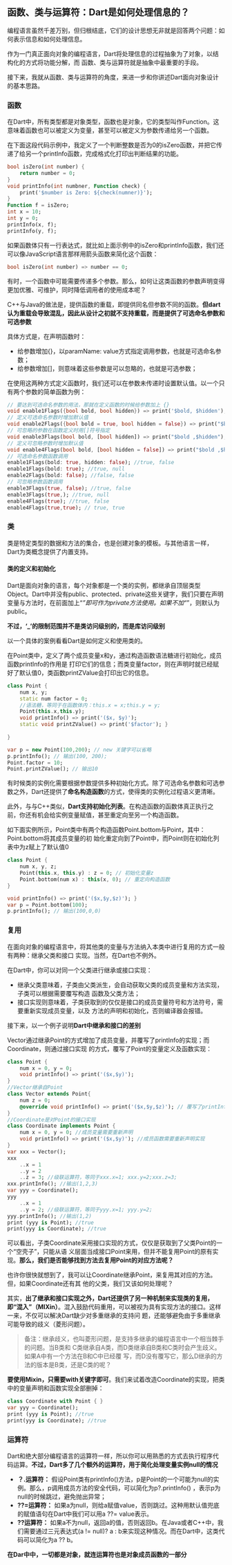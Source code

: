 ## 函数、类与运算符：Dart是如何处理信息的？

编程语言虽然千差万别，但归根结底，它们的设计思想无非就是回答两个问题：如何表示信息和如何处理信息。

作为一门真正面向对象的编程语言，Dart将处理信息的过程抽象为了对象，以结构化的方式将功能分解，而 函数、类与运算符就是抽象中最重要的手段。

接下来，我就从函数、类与运算符的角度，来进一步和你讲述Dart面向对象设计的基本思路。 

### 函数

在Dart中，所有类型都是对象类型，函数也是对象，它的类型叫作Function。这意味着函数也可以被定义为变量，甚至可以被定义为参数传递给另一个函数。 

在下面这段代码示例中，我定义了一个判断整数是否为0的isZero函数，并把它传递了给另一个printInfo函数，完成格式化打印出判断结果的功能。

```dart
bool isZero(int number) {
    return number = 0;
}
void printInfo(int numbner, Function check) {
    print('$number is Zero: ${check(numner)}');
}
Function f = isZero;
int x = 10;
int y = 0;
printInfo(x, f);
printInfo(y, f);
```

如果函数体只有一行表达式，就比如上面示例中的isZero和printInfo函数，我们还可以像JavaScript语言那样用箭头函数来简化这个函数：

```dart
bool isZero(int number) => number == 0;
```

有时，一个函数中可能需要传递多个参数。那么，如何让这类函数的参数声明变得更加优雅、可维护，同时降低调用者的使用成本呢？

C++与Java的做法是，提供函数的重载，即提供同名但参数不同的函数。**但dart认为重载会导致混乱，因此从设计之初就不支持重载，而是提供了可选命名参数和可选参数**

具体方式是，在声明函数时：

- 给参数增加{}，以paramName: value方式指定调用参数，也就是可选命名参数；
- 给参数增加[]，则意味着这些参数是可以忽略的，也就是可选参数；

在使用这两种方式定义函数时，我们还可以在参数未传递时设置默认值。以一个只有两个参数的简单函数为例：

```dart
// 要达到可选命名参数的⽤法，那就在定义函数的时候给参数加上 {}
void enable1Flags({bool bold, bool hidden}) => print('$bold, $hidden');
// 定义可选命名参数时增加默认值
void enable2Flags({bool bold = true, bool hidden = false}) => print("$bold ,$hidden");
// 可忽略的参数在函数定义时⽤[]符号指定
void enable3Flags(bool bold, [bool hidden]) => print("$bold ,$hidden");
// 定义可忽略参数时增加默认值
void enable4Flags(bool bold, [bool hidden = false]) => print("$bold ,$hidden");
// 可选命名参数函数调⽤
enable1Flags(bold: true, hidden: false); //true, false
enable1Flags(bold: true); //true, null 
enable2Flags(bold: false); //false, false
// 可忽略参数函数调⽤ 
enable3Flags(true, false); //true, false 
enable3Flags(true,); //true, null 
enable4Flags(true); //true, false 
enable4Flags(true,true); // true, true
```

### 类

类是特定类型的数据和方法的集合，也是创建对象的模板。与其他语言一样，Dart为类概念提供了内置支持。

#### 类的定义和初始化

Dart是面向对象的语言，每个对象都是一个类的实例，都继承自顶层类型Object。Dart中并没有public、protected、private这些关键字，我们只要在声明变量与方法时，在前面加上“_”即可作为private方法使用。如果不加“_”，则默认为public。

**不过，‘_’的限制范围并不是类访问级别的，而是库访问级别**

以一个具体的案例看看Dart是如何定义和使用类的。

在Point类中，定义了两个成员变量x和y，通过构造函数语法糖进行初始化，成员函数printInfo的作用是 打印它们的信息；而类变量factor，则在声明时就已经赋好了默认值0，类函数printZValue会打印出它的信息。

```dart
class Point { 
    num x, y; 
    static num factor = 0; 
    //语法糖，等同于在函数体内：this.x = x;this.y = y;
    Point(this.x,this.y); 
    void printInfo() => print('($x, $y)'); 
    static void printZValue() => print('$factor'); }
    
}

var p = new Point(100,200); // new 关键字可以省略 
p.printInfo(); // 输出(100, 200); 
Point.factor = 10; 
Point.printZValue(); // 输出10
```

有时候类的实例化需要根据参数提供多种初始化方式。除了可选命名参数和可选参数之外，Dart还提供了**命名构造函数**的方式，使得类的实例化过程语义更清晰。

此外，与与C++类似，**Dart支持初始化列表**。在构造函数的函数体真正执行之前，你还有机会给实例变量赋值，甚至重定向至另一个构造函数。

如下面实例所示，Point类中有两个构造函数Point.bottom与Point，其中：Point.bottom将其成员变量的初 始化重定向到了Point中，而Point则在初始化列表中为z赋上了默认值0

```dart
class Point { 
    num x, y, z;
    Point(this.x, this.y) : z = 0; // 初始化变量z 
    Point.bottom(num x) : this(x, 0); // 重定向构造函数 
}

void printInfo() => print('($x,$y,$z)'); }
var p = Point.bottom(100); 
p.printInfo(); // 输出(100,0,0)
```

### 复用

在面向对象的编程语言中，将其他类的变量与方法纳入本类中进行复用的方式一般有两种：继承父类和接口 实现。当然，在Dart也不例外。

在Dart中，你可以对同一个父类进行继承或接口实现：

- 继承父类意味着，子类由父类派生，会自动获取父类的成员变量和方法实现，子类可以根据需要覆写构造 函数及父类方法； 
- 接口实现则意味着，子类获取到的仅仅是接口的成员变量符号和方法符号，需要重新实现成员变量，以及 方法的声明和初始化，否则编译器会报错。

接下来，以一个例子说明**Dart中继承和接口的差别**

Vector通过继承Point的方式增加了成员变量，并覆写了printInfo的实现；而Coordinate，则通过接口实现 的方式，覆写了Point的变量定义及函数实现：

```dart
class Point { 
    num x = 0, y = 0; 
    void printInfo() => print('($x,$y)'); 
}
//Vector继承⾃Point 
class Vector extends Point{ 
    num z = 0; 
    @override void printInfo() => print('($x,$y,$z)'); // 覆写了printInfo实现
}
//Coordinate是对Point的接⼝实现 
class Coordinate implements Point { 
    num x = 0, y = 0; //成员变量需要重新声明 
    void printInfo() => print('($x,$y)'); //成员函数需要重新声明实现 
}
var xxx = Vector(); 
xxx
    ..x = 1 
    ..y = 2 
    ..z = 3; //级联运算符，等同于xxx.x=1; xxx.y=2;xxx.z=3; 
xxx.printInfo(); //输出(1,2,3)
var yyy = Coordinate(); 
yyy
    ..x = 1 
    ..y = 2; //级联运算符，等同于yyy.x=1; yyy.y=2; 
yyy.printInfo(); //输出(1,2) 
print (yyy is Point); //true 
print(yyy is Coordinate); //true
```

可以看出，子类Coordinate采用接口实现的方式，仅仅是获取到了父类Point的一个“空壳子”，只能从语 义层面当成接口Point来用，但并不能复用Point的原有实现。**那么，我们是否能够找到方法去复用Point的对应方法呢？**

也许你很快就想到了，我可以让Coordinate继承Point，来复用其对应的方法。但，如果Coordinate还有其 他的父类，我们又该如何处理呢？

其实，**出了继承和接口实现之外，Dart还提供了另一种机制来实现类的复用， 即“混入”（MIXin）**。混入鼓励代码重用，可以被视为具有实现方法的接口。这样一来，不仅可以解决Dart缺少对多重继承的支持问 题，还能够避免由于多重继承可能导致的歧义（菱形问题）。

>备注：继承歧义，也叫菱形问题，是支持多继承的编程语言中一个相当棘手的问题。当B类和 C类继承自A类，而D类继承自B类和C类时会产生歧义。如果A中有一个方法在B和C中已经覆 写，而D没有覆写它，那么D继承的方法的版本是B类，还是C类的呢？

**要使用Mixin，只需要with关键字即可**。我们来试着改造Coordinate的实现，把类中的变量声明和函数实现全部删掉： 

```dart
class Coordinate with Point { }
var yyy = Coordinate(); 
print (yyy is Point); //true 
print(yyy is Coordinate); //true
```

### 运算符

Dart和绝大部分编程语言的运算符一样，所以你可以用熟悉的方式去执行程序代码运算。**不过，Dart多了几个额外的运算符，用于简化处理变量实例null的情况**

- **？.运算符：** 假设Point类有printInfo()方法，p是Point的一个可能为null的实例。那么，p调用成员方法的安全代码，可以简化为p?.printInfo() ，表示p为null的时候跳过，避免抛出异常；
- **??=运算符：** 如果a为null，则给a赋值value，否则跳过。这种用默认值兜底的赋值语句在Dart中我们可以用a ??= value表示。 
- **??运算符：** 如果a不为null，返回a的值，否则返回b。在Java或者C++中，我们需要通过三元表达式(a != null)? a : b来实现这种情况。而在Dart中，这类代码可以简化为a ?? b。

**在Dar中中，一切都是对象，就连运算符也是对象成员函数的一部分**

